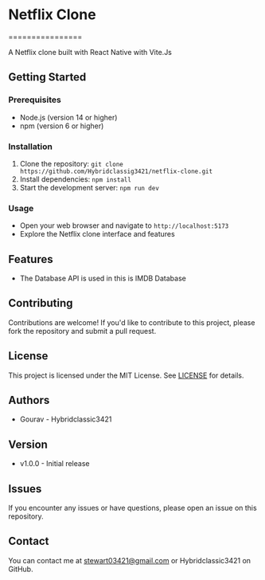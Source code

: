 # Netflix Clone
================

A Netflix clone built with React Native with Vite.Js

## Getting Started

### Prerequisites

* Node.js (version 14 or higher)
* npm (version 6 or higher)

### Installation

1. Clone the repository: `git clone https://github.com/Hybridclassig3421/netflix-clone.git`
2. Install dependencies: `npm install`
3. Start the development server: `npm run dev`

### Usage

* Open your web browser and navigate to `http://localhost:5173`
* Explore the Netflix clone interface and features

## Features

* The Database API is used in this is IMDB Database

## Contributing

Contributions are welcome! If you'd like to contribute to this project, please fork the repository and submit a pull request.

## License

This project is licensed under the MIT License. See [LICENSE](LICENSE) for details.

## Authors

* Gourav - Hybridclassic3421

## Version

* v1.0.0 - Initial release

## Issues

If you encounter any issues or have questions, please open an issue on this repository.

## Contact

You can contact me at stewart03421@gmail.com or Hybridclassic3421 on GitHub.
